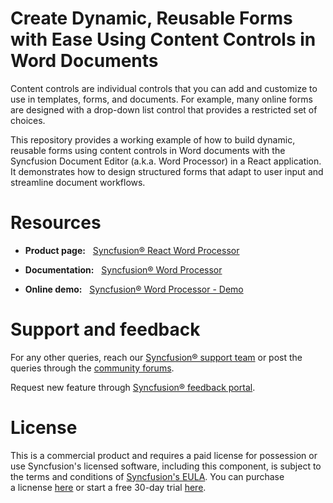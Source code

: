 # Create Dynamic, Reusable Forms with Ease Using Content Controls in Word Documents

Content controls are individual controls that you can add and customize to use in templates, forms, and documents. For example, many online forms are designed with a drop-down list control that provides a restricted set of choices.

This repository provides a working example of how to build dynamic, reusable forms using content controls in Word documents with the Syncfusion Document Editor (a.k.a. Word Processor) in a React application. It demonstrates how to design structured forms that adapt to user input and streamline document workflows.

 # Resources 

- **Product page:**   [Syncfusion® React Word Processor](https://www.syncfusion.com/docx-editor-sdk/react-docx-editor) 

- **Documentation:**   [Syncfusion® Word Processor](https://help.syncfusion.com/document-processing/word/word-processor/react/getting-started) 

- **Online demo:**   [Syncfusion® Word Processor - Demo](https://ej2.syncfusion.com/react/demos/) 

# Support and feedback 

For any other queries, reach our [Syncfusion® support team](https://support.syncfusion.com/?utm_source=github&utm_medium=listing&utm_campaign=github-github-documenteditor-examples) or post the queries through the [community forums](https://www.syncfusion.com/forums?utm_source=github&utm_medium=listing&utm_campaign=github-github-documenteditor-examples). 

Request new feature through [Syncfusion® feedback portal](https://www.syncfusion.com/feedback?utm_source=github&utm_medium=listing&utm_campaign=github-github-documenteditor-examples). 

# License

This is a commercial product and requires a paid license for possession or use Syncfusion's licensed software, including this component, is subject to the terms and conditions of [Syncfusion's EULA](https://www.syncfusion.com/license/studio/22.2.5/syncfusion_essential_studio_eula.pdf?utm_source=github&utm_medium=listing&utm_campaign=github-github-documenteditor-examples). You can purchase a licnense [here](https://www.syncfusion.com/sales/products?utm_source=github&utm_medium=listing&utm_campaign=github-github-documenteditor-examples) or start a free 30\-day trial [here](https://www.syncfusion.com/account/manage-trials/start-trials?utm_source=github&utm_medium=listing&utm_campaign=github-github-documenteditor-examples). 
